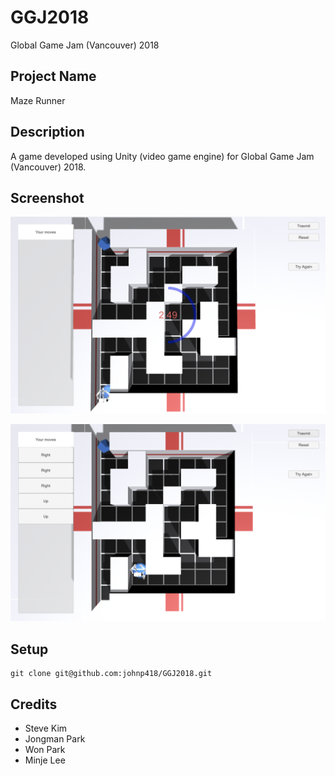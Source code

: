 # GGJ2018
Global Game Jam (Vancouver) 2018

## Project Name
Maze Runner

## Description
A game developed using Unity (video game engine) for Global Game Jam (Vancouver) 2018.

## Screenshot
![alt text](https://github.com/johnp418/GGJ2018/blob/master/Assets/Images/Screen%20Shot%202018-01-28%20at%202.02.09%20PM.png "Maze Runner")

![alt text](https://github.com/johnp418/GGJ2018/blob/master/Assets/Images/Screen%20Shot%202018-01-28%20at%202.02.35%20PM.png "Maze Runner")

## Setup
```
git clone git@github.com:johnp418/GGJ2018.git

```

## Credits
* Steve Kim
* Jongman Park
* Won Park
* Minje Lee
